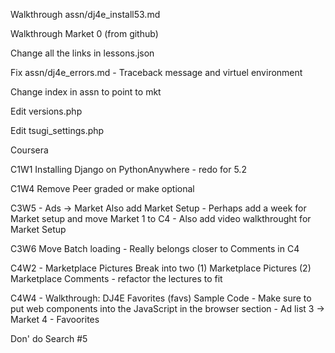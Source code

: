 
Walkthrough assn/dj4e_install53.md

Walkthrough Market 0 (from github)

Change all the links in lessons.json

Fix assn/dj4e_errors.md - Traceback message and virtuel environment

Change index in assn to point to mkt

Edit versions.php

Edit tsugi_settings.php


Coursera

C1W1 Installing Django on PythonAnywhere - redo for 5.2

C1W4 Remove Peer graded or make optional

C3W5 - Ads -> Market  Also add Market Setup - Perhaps add a week
for Market setup and move Market 1 to C4 - Also add video walkthrought for
Market Setup

C3W6 Move Batch loading - Really belongs closer to Comments in C4

C4W2 - Marketplace Pictures Break into two  (1) Marketplace Pictures (2) Marketplace Comments - refactor the lectures to fit

C4W4 - Walkthrough: DJ4E Favorites (favs) Sample Code - Make sure to put web components into the JavaScript in the browser section - Ad list 3 -> Market 4 - Favoorites

Don' do Search #5

